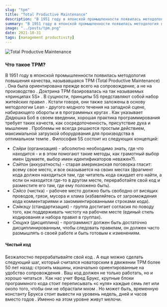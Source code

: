 ```yaml
---
slug: "tpm"
title: "Total Productive Maintenance"
description: "В 1951 году в японской промышленности появилась методология повышения качества, называвшаяся TPM (Total Productive Maintenance) . Она была ориентирована прежде всего на сопровождение, а не на производство."
summary: "В 1951 году в японской промышленности появилась методология повышения качества, называвшаяся TPM (Total Productive Maintenance) . Она была ориентирована прежде всего на сопровождение, а не на производство."
image: "../posts/tpm.png"
date: 2021-10-31
tags: [management productivity]
---
```


![Total Productive Maintenance](../../posts/tpm.png "Total Productive Maintenance")

### Что такое TPM?
В 1951 году в японской промышленности появилась методология повышения качества, называвшаяся TPM (Total Productive Maintenance) . Она была ориентирована прежде всего на сопровождение, а не на производство . Доктрина TPM базировалась на так называемых «принципах 5S» . В сущности, принципы 5S представляют собой набор житейских правил . Кстати говоря, они также заложены в основу методологии Lean - другого модного течения на западной сцене, набирающего обороты и в программных кругах . Как указывает Дядюшка Боб в своем введении, хорошая практика программирования требует таких качеств, как сосредоточенность, присутствие духа и мышление . Проблемы не всегда решаются простым действием, максимальной загрузкой оборудования для производства в оптимальном темпе . Философия 5S состоит из следующих концепций:
- _Сэйри_ (организация) - абсолютно необходимо знать, где что находится - и в этом помогают такие методы, как грамотный выбор имен (думаете, выбор имен идентификаторов неважен?). 
- _Сэйтон_ (аккуратность) - старая американская поговорка гласит: всему свое место, и все оказывается на своих местах (фрагмент кода должен находиться там, где читатель кода ожидает его найти, а если он находится где-то в другом месте, переработайте свой код и разместите его там, где ему положено быть).
- _Сэйсо_ (чистка) - рабочее место должно быть свободно от висящих проводов, грязи, мусора и хлама (избавляйтесь от загромождения кода комментариями и закомментированными строками кода).
- _Сэйкэцу_ (стандартизация) - группа достигает согласия по поводу того, как поддерживать чистоту на рабочем месте (единый стиль кодирования и набора правил в группах).
- _Сюцукэ_ (дисциплина) - программист должен быть достаточно дисциплинированным, чтобы следовать правилам, он должен часто размышлять о своей работе и быть готовым к изменениям.

##### Чистый код
Безжалостно перерабатывайте свой код . А еще можно сделать следующий шаг, который считался новаторским в движении TPM более 50 лет назад: строить машины, изначально ориентированные на удобство сопровождения . Ваш код должен не только работать, но и хорошо читаться . Как нас учит Фред Брукс, крупные блоки программного кода стоит переписывать «с нуля» каждые семь лет или около того, чтобы они не обрастали мхом . Но может быть, временную константу Брукса стоит вывести на уровень недель, дней и часов вместо годов . Именно на этом уровне живут мелочи.